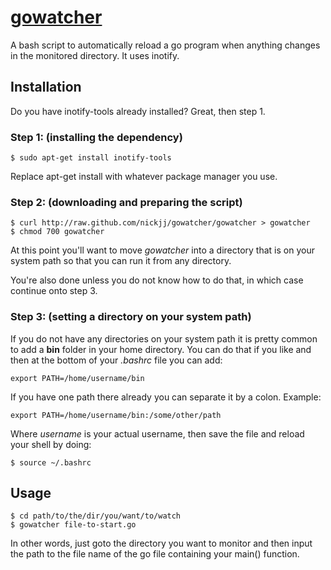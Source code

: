 # <a href="#gowatcher" name="gowatcher">gowatcher</a>

A bash script to automatically reload a go program when anything changes in the monitored directory. It uses inotify.

## Installation

Do you have inotify-tools already installed? Great, then step 1.

### Step 1: (installing the dependency)
    $ sudo apt-get install inotify-tools

Replace apt-get install with whatever package manager you use.

### Step 2: (downloading and preparing the script)

    $ curl http://raw.github.com/nickjj/gowatcher/gowatcher > gowatcher
    $ chmod 700 gowatcher

At this point you'll want to move *gowatcher* into a directory that is on your system path so that you can run it from any directory.

You're also done unless you do not know how to do that, in which case continue onto step 3.

### Step 3: (setting a directory on your system path)

If you do not have any directories on your system path it is pretty common to add a **bin** folder in your home directory. You can do that if you like and then at the bottom of your *.bashrc* file you can add:

    export PATH=/home/username/bin

If you have one path there already you can separate it by a colon. Example:

    export PATH=/home/username/bin:/some/other/path

Where *username* is your actual username, then save the file and reload your shell by doing:

    $ source ~/.bashrc

## Usage

    $ cd path/to/the/dir/you/want/to/watch
    $ gowatcher file-to-start.go

In other words, just goto the directory you want to monitor and then input the path to the file name of the go file containing your main() function.